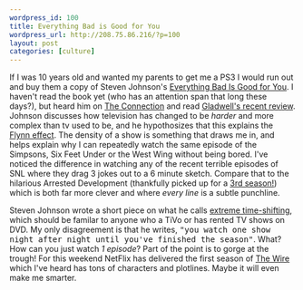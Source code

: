 ```yaml
--- 
wordpress_id: 100
title: Everything Bad is Good for You
wordpress_url: http://208.75.86.216/?p=100
layout: post
categories: [culture]
---
```

If I was 10 years old and wanted my parents to get me a PS3 I would run out and buy them a copy of Steven Johnson's <a href="http://www.amazon.com/exec/obidos/tg/detail/-/1573223077/">Everything Bad Is Good for You</a>. I haven't read the book yet (who has an attention span that long these days?), but heard him on <a href="http://www.theconnection.org/shows/2005/05/20050518_a_main.asp">The Connection</a> and read <a href="http://www.newyorker.com/critics/books/articles/050516crbo_books">Gladwell's recent review</a>. Johnson discusses how television has changed to be <i>harder</i> and more complex than tv used to be, and he hypothosizes that this explains the <a href="http://en.wikipedia.org/wiki/Flynn_effect">Flynn effect</a>. The density of a show is something that draws me in, and helps explain why I can repeatedly watch the same episode of the Simpsons, Six Feet Under or the West Wing without being bored. I've noticed the difference in watching any of the recent terrible episodes of SNL where they drag 3 jokes out to a 6 minute sketch. Compare that to the hilarious Arrested Development (thankfully picked up for a <a href="http://www.washingtonpost.com/wp-dyn/content/article/2005/05/17/AR2005051700885.html">3rd season!</a>) which is both far more clever and where <i>every line</i> is a subtle punchline.

Steven Johnson wrote a short piece on what he calls <a href="http://www.boston.com/news/globe/ideas/articles/2005/05/15/extremely_long_and_incredibly_complex/">extreme time-shifting</a>, which should be familar to anyone who a TiVo or has rented TV shows on DVD. My only disagreement is that he writes, <tt>"you watch one show night after night until you've finished the season"</tt>. What? How can you just watch <i>1 episode</i>? Part of the point is to gorge at the trough! For this weekend NetFlix has delivered the first season of <a href="http://www.imdb.com/title/tt0306414/">The Wire</a> which I've heard has tons of characters and plotlines. Maybe it will even make me smarter.
